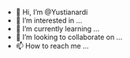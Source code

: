 - 👋 Hi, I’m @Yustianardi
- 👀 I’m interested in ...
- 🌱 I’m currently learning ...
- 💞️ I’m looking to collaborate on ...
- 📫 How to reach me ...

<!---
Yustianardi/Yustianardi is a ✨ special ✨ repository because its `README.md` (this file) appears on your GitHub profile.
You can click the Preview link to take a look at your changes.
--->
